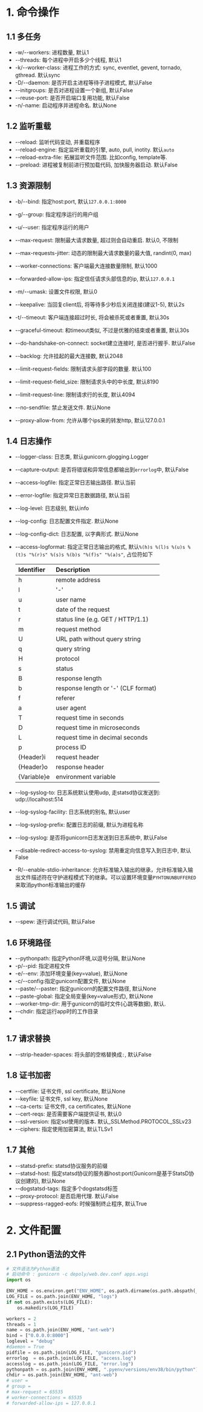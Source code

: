 # 1. 命令操作

## 1.1 多任务

* -w/--workers: 进程数量, 默认1
* --threads: 每个进程中开启多少个线程, 默认1
* -k/--worker-class: 进程工作的方式: sync, eventlet, gevent, tornado, gthread. 默认sync
* -D/--daemon: 是否开启主进程等待子进程模式, 默认False
* --initgroups: 是否对进程设置一个新组, 默认False
* --reuse-port: 是否开启端口复用功能, 默认False
* -n/-name: 启动程序并进程命名. 默认None

## 1.2 监听重载

* --reload: 监听代码变动, 并重载程序
* --reload-engine: 指定监听重载的引擎, auto, pull, inotity. 默认`auto`
* --reload-extra-file: 拓展监听文件范围. 比如config, template等.
* --preload: 进程被复制前进行预加载代码, 加快服务器启动. 默认False

## 1.3 资源限制

* -b/--bind: 指定host:port, 默认`127.0.0.1:8000`

* -g/--group: 指定程序运行的用户组

* -u/--user: 指定程序运行的用户

* --max-request: 限制最大请求数量, 超过则会自动重启. 默认0, 不限制

* --max-requests-jitter: 动态的限制最大请求数量的最大值, randint(0, max)

* --worker-connections: 客户端最大连接数量限制, 默认1000

* --forwarded-allow-ips: 指定信任请求头部信息的ip, 默认`127.0.0.1`

* -m/--umask: 设置文件权限, 默认0

* --keepalive: 当回复client后, 将等待多少秒后关闭连接(建议1-5), 默认2s

* -t/--timeout: 客户端连接超过时长, 将会被杀死或者重置, 默认30s

* --graceful-timeout: 和timeout类似, 不过是优雅的结束或者重置, 默认30s

* --do-handshake-on-connect: socket建立连接时, 是否进行握手. 默认False

* --backlog: 允许挂起的最大连接数, 默认2048

* --limit-request-fields: 限制请求头部字段的数量. 默认100

* --limit-request-field_size: 限制请求头中的中长度, 默认8190

* --limit-request-line: 限制请求行的长度, 默认4094

* --no-sendfile: 禁止发送文件. 默认None

* --proxy-allow-from: 允许从哪个ips来的转发http, 默认127.0.0.1

  

## 1.4 日志操作

* --logger-class: 日志类, 默认gunicorn.glogging.Logger

* --capture-output: 是否将错误和异常信息都输出到`errorlog`中, 默认False

* --access-logfile: 指定正常日志输出路径. 默认当前

* --error-logfile: 指定异常日志数据路径, 默认当前

* --log-level: 日志级别, 默认info

* --log-config: 日志配置文件指定. 默认None

* --log-config-dict: 日志配置, 以字典形式. 默认None

* --access-logformat: 指定正常日志输出的格式, 默认`%(h)s %(l)s %(u)s %(t)s
      "%(r)s" %(s)s %(b)s "%(f)s" "%(a)s"`, 占位符如下

  | Identifier  | Description                         |
  | :---------- | :---------------------------------- |
  | h           | remote address                      |
  | l           | '-'                                 |
  | u           | user name                           |
  | t           | date of the request                 |
  | r           | status line (e.g. GET / HTTP/1.1)   |
  | m           | request method                      |
  | U           | URL path without query string       |
  | q           | query string                        |
  | H           | protocol                            |
  | s           | status                              |
  | B           | response length                     |
  | b           | response length or '-' (CLF format) |
  | f           | referer                             |
  | a           | user agent                          |
  | T           | request time in seconds             |
  | D           | request time in microseconds        |
  | L           | request time in decimal seconds     |
  | p           | process ID                          |
  | {Header}i   | request header                      |
  | {Header}o   | response header                     |
  | {Variable}e | environment variable                |

  

* --log-syslog-to: 日志系统默认使用udp, 走statsd协议发送到: udp://localhost:514

* --log-syslog-facility: 日志系统的别名, 默认user

* --log-syslog-prefix: 配置日志的前缀, 默认为进程名称

* --log-syslog: 是否将gunicorn日志发送到日志系统中, 默认False

* --disable-redirect-access-to-syslog:  禁用重定向信息写入到日志中, 默认False

* -R/--enable-stdio-inheritance: 允许标准输入输出的继承，允许标准输入输出文件描述符在守护进程模式下的继承。可以设置环境变量`PYHTONUNBUFFERED`来取消python标准输出的缓存

     

## 1.5 调试

* --spew: 逐行调试代码, 默认False

  

## 1.6 环境路径

* --pythonpath: 指定Python环境,以逗号分隔, 默认None
* -p/--pid: 指定进程文件
* -e/--env: 添加环境变量(key=value), 默认None
* -c/--config:指定gunicorn配置文件, 默认None
* --paste/--paster: 指定gunicorn的配置文件路径, 默认None
* --paste-global: 指定全局变量(key=value形式), 默认None
* --worker-tmp-dir: 用于gunicorn的临时文件(心跳等数据), 默认.
* --chdir: 指定运行app时的工作目录
* 

## 1.7 请求替换

* --strip-header-spaces: 将头部的空格替换成`:`, 默认False



## 1.8 证书加密

* --certfile: 证书文件, ssl certificate, 默认None
* --keyfile: 证书文件, ssl key, 默认None
* --ca-certs: 证书文件, ca certificates, 默认None
* --cert-reqs: 是否需要客户端提供证书, 默认0
* --ssl-version: 指定ssl使用的版本. 默认_SSLMethod.PROTOCOL_SSLv23
* --ciphers: 指定使用加密算法, 默认TLSv1

## 1.7 其他

* --statsd-prefix: statsd协议服务的前缀
* --statsd-host: 指定statsd协议的服务器host:port(Gunicorn是基于StatsD协议创建的), 默认None
* --dogstatsd-tags: 指定多个dogstatsd标签
* --proxy-protocol: 是否启用代理. 默认False
* --suppress-ragged-eofs: 时候强制终止程序, 默认True

# 2. 文件配置

## 2.1 Python语法的文件

```python
# 文件语法为Python语法
# 启动命令 : gunicorn -c depoly/web.dev.conf apps.wsgi
import os

ENV_HOME = os.environ.get("ENV_HOME", os.path.dirname(os.path.abspath(__file__)))
LOG_FILE = os.path.join(ENV_HOME, "logs")
if not os.path.exists(LOG_FILE):
    os.makedirs(LOG_FILE)

workers = 2
threads = 1
name = os.path.join(ENV_HOME, "ant-web")
bind = ["0.0.0.0:8000"]
loglevel = "debug"
#daemon = True
pidfile = os.path.join(LOG_FILE, "gunicorn.pid")
errorlog  = os.path.join(LOG_FILE, "access.log")
accesslog = os.path.join(LOG_FILE, "error.log")
pythonpath = os.path.join(ENV_HOME, ".pyenv/versions/env38/bin/python")
chdir = os.path.join(ENV_HOME, "ant-web")
# user =
# group =
# max-request = 65535
# worker-connections = 65535
# forwarded-allow-ips = 127.0.0.1
```

